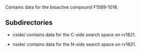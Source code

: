 Contains data for the bioactive compound F1589-1018.

## Subdirectories

- cside/ contains data for the C-side search space on rv1821.

- nside/ contains data for the N-side search space on rv1821.

